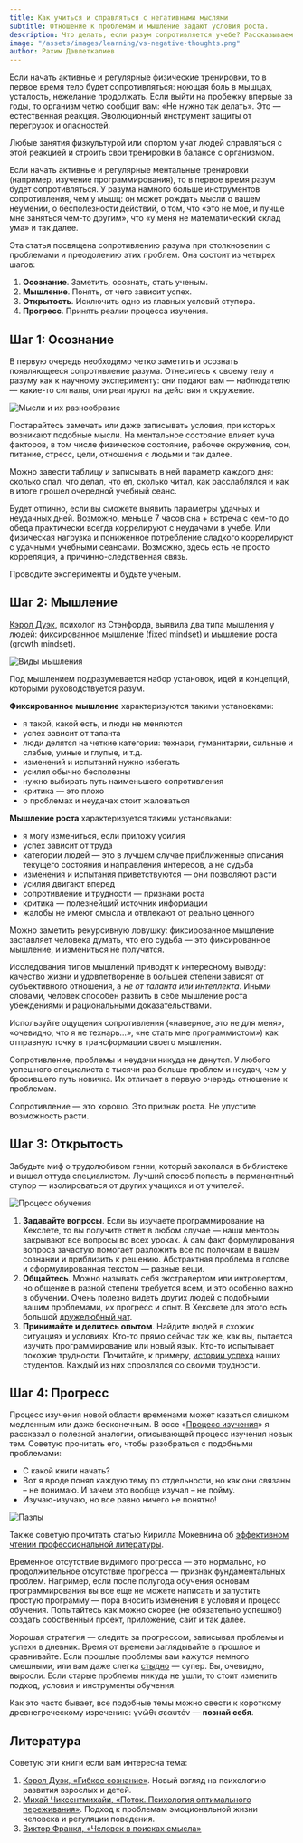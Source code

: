 ```yaml
---
title: Как учиться и справляться с негативными мыслями
subtitle: Отношение к проблемам и мышление задают условия роста.
description: Что делать, если разум сопротивляется учебе? Рассказываем о конкретных шагах, которые помогут эффективно изучать программирование
image: "/assets/images/learning/vs-negative-thoughts.png"
author: Рахим Давлеткалиев
---
```


Если начать активные и регулярные физические тренировки, то в первое время тело будет сопротивляться: ноющая боль в мышцах, усталость, нежелание продолжать. Если выйти на пробежку впервые за годы, то организм четко сообщит вам: «Не нужно так делать». Это — естественная реакция. Эволюционный инструмент защиты от перегрузок и опасностей.

Любые занятия физкультурой или спортом учат людей справляться с этой реакцией и строить свои тренировки в балансе с организмом.

Если начать активные и регулярные ментальные тренировки (например, изучение программирования), то в первое время разум будет сопротивляться. У разума намного больше инструментов сопротивления, чем у мышц: он может рождать мысли о вашем неумении, о бесполезности действий, о том, что «это не мое, и лучше мне заняться чем-то другим», что «у меня не математический склад ума» и так далее.

Эта статья посвящена сопротивлению разума при столкновении с проблемами и преодолению этих проблем. Она состоит из четырех шагов:

1. **Осознание**. Заметить, осознать, стать ученым.
2. **Мышление**. Понять, от чего зависит успех.
3. **Открытость**. Исключить одно из главных условий ступора.
4. **Прогресс**. Принять реалии процесса изучения.

## Шаг 1: Осознание

В первую очередь необходимо четко заметить и осознать появляющееся сопротивление разума. Отнеситесь к своему телу и разуму как к научному эксперименту: они подают вам — наблюдателю — какие-то сигналы, они реагируют на действия и окружение.

![Мысли и их разнообразие](/assets/images/learning/learning_1.png)

Постарайтесь замечать или даже записывать условия, при которых возникают подобные мысли. На ментальное состояние влияет куча факторов, в том числе физическое состояние, рабочее окружение, сон, питание, стресс, цели, отношения с людьми и так далее.

Можно завести таблицу и записывать в ней параметр каждого дня: сколько спал, что делал, что ел, сколько читал, как расслаблялся и как в итоге прошел очередной учебный сеанс.

Будет отлично, если вы сможете выявить параметры удачных и неудачных дней. Возможно, меньше 7 часов сна + встреча с кем-то до обеда практически всегда коррелируют с неудачами в учебе. Или физическая нагрузка и пониженное потребление сладкого коррелируют с удачными учебными сеансами. Возможно, здесь есть не просто корреляция, а причинно-следственная связь.

Проводите эксперименты и будьте ученым.

## Шаг 2: Мышление

[Кэрол Дуэк](https://en.wikipedia.org/wiki/Carol_Dweck), психолог из Стэнфорда, выявила два типа мышления у людей: фиксированное мышление (fixed mindset) и мышление роста (growth mindset).

![Виды мышления](/assets/images/learning/learning_2.png)

Под мышлением подразумевается набор установок, идей и концепций, которыми руководствуется разум.

**Фиксированное мышление** характеризуются такими установками:

- я такой, какой есть, и люди не меняются
- успех зависит от таланта
- люди делятся на четкие категории: технари, гуманитарии, сильные и слабые, умные и глупые, и т.д.
- изменений и испытаний нужно избегать
- усилия обычно бесполезны
- нужно выбирать путь наименьшего сопротивления
- критика — это плохо
- о проблемах и неудачах стоит жаловаться

**Мышление роста** характеризуется такими установками:

- я могу измениться, если приложу усилия
- успех зависит от труда
- категории людей — это в лучшем случае приближенные описания текущего состояния и направления интересов, а не судьба
- изменения и испытания приветствуются — они позволяют расти
- усилия двигают вперед
- сопротивление и трудности — признаки роста
- критика — полезнейший источник информации
- жалобы не имеют смысла и отвлекают от реально ценного

Можно заметить рекурсивную ловушку: фиксированное мышление заставляет человека думать, что его судьба — это фиксированное мышление, и измениться не получится.

Исследования типов мышлений приводят к интересному выводу: качество жизни и удовлетворение в большей степени зависят от субъективного отношения, а *не от таланта или интеллекта*. Иными словами, человек способен развить в себе мышление роста убеждениями и рациональными доказательствами.

Используйте ощущения сопротивления («наверное, это не для меня», «очевидно, что я не технарь...», «не стать мне программистом») как отправную точку в трансформации своего мышления.

Сопротивление, проблемы и неудачи никуда не денутся. У любого успешного специалиста в тысячи раз больше проблем и неудач, чем у бросившего путь новичка. Их отличает в первую очередь отношение к проблемам.

Сопротивление — это хорошо. Это признак роста. Не упустите возможность расти.

## Шаг 3: Открытость

Забудьте миф о трудолюбивом гении, который закопался в библиотеке и вышел оттуда специалистом. Лучший способ попасть в перманентный ступор — изолироваться от других учащихся и от учителей.

![Процесс обучения](/assets/images/learning/learning_3.png)

1. **Задавайте вопросы**. Если вы изучаете программирование на Хекслете, то вы получите ответ в любом случае — наши менторы закрывают все вопросы во всех уроках. А сам факт формулирования вопроса зачастую помогает разложить все по полочкам в вашем сознании и приблизить к решению. Абстрактная проблема в голове и сформулированная текстом — разные вещи.
2. **Общайтесь**. Можно называть себя экстравертом или интровертом, но общение в разной степени требуется всем, и это особенно важно в обучении. Очень полезно видеть других людей с подобными вашим проблемами, их прогресс и опыт. В Хекслете для этого есть большой [дружелюбный чат](https://t.me/hexletcommunity/).
3. **Принимайте и делитесь опытом**. Найдите людей в схожих ситуациях и условиях. Кто-то прямо сейчас так же, как вы, пытается изучить программирование или новый язык. Кто-то испытывает похожие трудности. Почитайте, к примеру, [истории успеха](https://ru.hexlet.io/blog/categories/success) наших студентов. Каждый из них спровлялся со своими трудности.

## Шаг 4: Прогресс

Процесс изучения новой области временами может казаться слишком медленным или даже бесконечным. В эссе «[Процесс изучения](https://rakh.im/learning/)» я рассказал о полезной аналогии, описывающей процесс изучения новых тем. Советую прочитать его, чтобы разобраться с подобными проблемами:

- С какой книги начать?
- Вот я вроде понял каждую тему по отдельности, но как они связаны – не понимаю. И зачем это вообще изучал – не пойму.
- Изучаю-изучаю, но все равно ничего не понятно!

![Пазлы](/assets/images/learning/learning_4.png)

Также советую прочитать статью Кирилла Мокевнина об [эффективном чтении профессиональной литературы](https://ru.hexlet.io/blog/posts/how-to-read-books).

Временное отсутствие видимого прогресса — это нормально, но продолжительное отсутствие прогресса — признак фундаментальных проблем. Например, если после полугода обучения основам программирования вы все еще не можете написать и запустить простую программу — пора вносить изменения в условия и процесс обучения. Попытайтесь как можно скорее (не обязательно успешно!) создать собственный проект, приложение, сайт и так далее.

Хорошая стратегия — следить за прогрессом, записывая проблемы и успехи в дневник. Время от времени заглядывайте в прошлое и сравнивайте. Если прошлые проблемы вам кажутся немного смешными, или вам даже слегка [стыдно](https://hello.rakh.im/how_to_evaluate_personal_growth/) — супер. Вы, очевидно, выросли. Если старые проблемы никуда не ушли, то стоит изменить подход, условия и инструменты обучения.

Как это часто бывает, все подобные темы можно свести к короткому древнегреческому изречению: γνῶθι σεαυτόν — **познай себя**.


## Литература

Советую эти книги если вам интересна тема:

1. [Кэрол Дуэк, «Гибкое сознание»](https://www.mann-ivanov-ferber.ru/books/mif/mindset/). Новый взгляд на психологию развития взрослых и детей.
2. [Михай Чиксентмихайи, «Поток. Психология оптимального переживания»](https://www.ozon.ru/context/detail/id/6233608/?partner=hexlet). Подход к проблемам эмоциональной жизни человека и регуляции поведения.
3. [Виктор Франкл, «Человек в поисках смысла»](https://www.ozon.ru/context/detail/id/10512826/?partner=hexlet)
